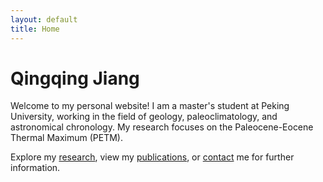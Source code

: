 ```yaml
---
layout: default
title: Home
---
```


# Qingqing Jiang

Welcome to my personal website! I am a master's student at Peking University, working in the field of geology, paleoclimatology, and astronomical chronology. My research focuses on the Paleocene-Eocene Thermal Maximum (PETM).

Explore my [research](research.md), view my [publications](publications.md), or [contact](contact.md) me for further information.

